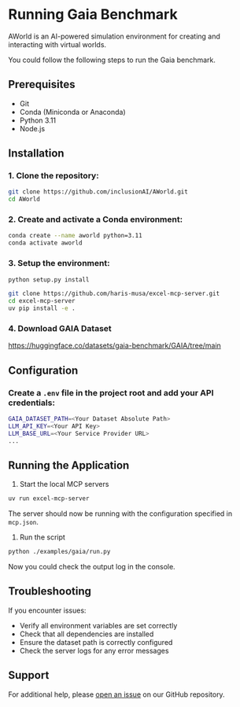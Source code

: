 # Running Gaia Benchmark

AWorld is an AI-powered simulation environment for creating and interacting with virtual worlds.

You could follow the following steps to run the Gaia benchmark.

## Prerequisites

- Git
- Conda (Miniconda or Anaconda)
- Python 3.11
- Node.js

## Installation

### 1. Clone the repository:
```bash
git clone https://github.com/inclusionAI/AWorld.git
cd AWorld
```

### 2. Create and activate a Conda environment:
```bash
conda create --name aworld python=3.11
conda activate aworld
```

### 3. Setup the environment:
```bash
python setup.py install

git clone https://github.com/haris-musa/excel-mcp-server.git
cd excel-mcp-server
uv pip install -e .
```

### 4. Download GAIA Dataset
https://huggingface.co/datasets/gaia-benchmark/GAIA/tree/main

## Configuration

### Create a `.env` file in the project root and add your API credentials:
```bash
GAIA_DATASET_PATH=<Your Dataset Absolute Path>
LLM_API_KEY=<Your API Key>
LLM_BASE_URL=<Your Service Provider URL>
...
```

## Running the Application

1. Start the local MCP servers
```bash
uv run excel-mcp-server
```
The server should now be running with the configuration specified in `mcp.json`.

1. Run the script
```bash
python ./examples/gaia/run.py
```
Now you could check the output log in the console.

## Troubleshooting

If you encounter issues:

- Verify all environment variables are set correctly
- Check that all dependencies are installed
- Ensure the dataset path is correctly configured
- Check the server logs for any error messages

## Support
For additional help, please [open an issue](https://github.com/inclusionAI/AWorld/issues/new) on our GitHub repository.
